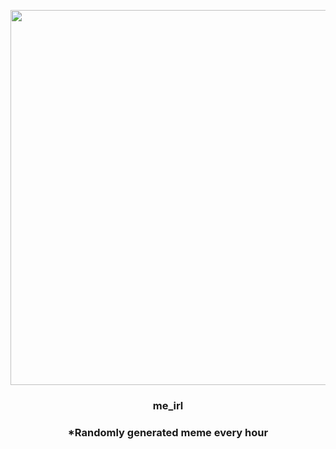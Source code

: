 <p align="center">
        <img src="https://i.redd.it/zpa1a71vgzk91.jpg" width="600" height="600">
        </p>
        <h3 align="center">me_irl</h3>
        <h3 align="center">*Randomly generated meme every hour</h3>
    